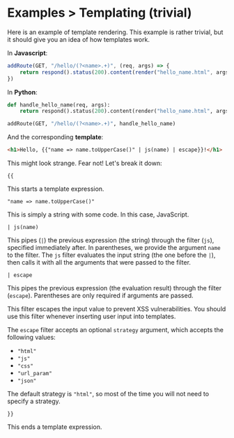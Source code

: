 # Examples > Templating (trivial)

Here is an example of template rendering. This example is rather trivial, but it should give you an idea of how templates work.

In **Javascript**:

```js
addRoute(GET, "/hello/(?<name>.+)", (req, args) => {
    return respond().status(200).content(render("hello_name.html", args)).html().finish()
})
```

In **Python**:

```py
def handle_hello_name(req, args):
    return respond().status(200).content(render("hello_name.html", args)).html().finish()

addRoute(GET, "/hello/(?<name>.+)", handle_hello_name)
```

And the corresponding **template**:

```html
<h1>Hello, {{"name => name.toUpperCase()" | js(name) | escape}}!</h1>
```

This might look strange. Fear not! Let's break it down:

```
{{
```

This starts a template expression.

```
"name => name.toUpperCase()"
```

This is simply a string with some code. In this case, JavaScript.

```
| js(name)
```

This pipes (`|`) the previous expression (the string) through the filter (`js`), specified immediately after. In parentheses, we provide the argument `name` to the filter. The `js` filter evaluates the input string (the one before the `|`), then calls it with all the arguments that were passed to the filter.

```
| escape
```

This pipes the previous expression (the evaluation result) through the filter (`escape`). Parentheses are only required if arguments are passed.

This filter escapes the input value to prevent XSS vulnerabilities. You should use this filter whenever inserting user input into templates.

The `escape` filter accepts an optional `strategy` argument, which accepts the following values:

- `"html"`
- `"js"`
- `"css"`
- `"url_param"`
- `"json"`

The default strategy is `"html"`, so most of the time you will not need to specify a strategy.

```
}}
```

This ends a template expression.
